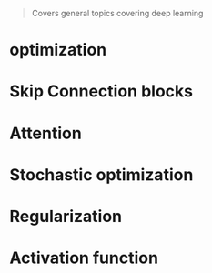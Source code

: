 > Covers general topics covering deep learning

# optimization

# Skip Connection blocks

# Attention

# Stochastic optimization

# Regularization

# Activation function
